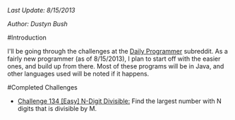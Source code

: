 [1]: http://www.reddit.com/r/dailyprogrammer
[2]: https://github.com/dbush2765/Daily_Programmer/tree/master/Challenge134Easy

*Last Update: 8/15/2013*

*Author: Dustyn Bush*

#Introduction

I'll be going through the challenges at the [Daily Programmer][1] subreddit. As a fairly new programmer (as of 8/15/2013), I plan to start off with the easier ones, and build up from there. Most of these programs will be in Java, and other languages used will be noted if it happens.


#Completed Challenges

-	[Challenge 134 [Easy] N-Digit Divisible:][2] Find the largest number with N digits that is divisible by M.